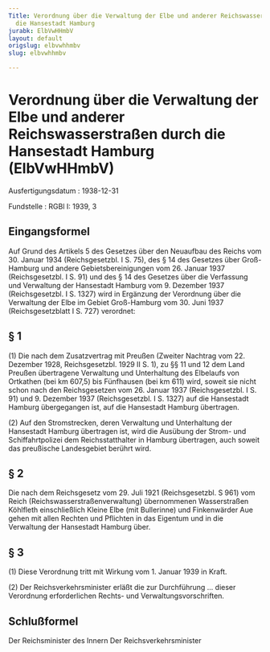 ```yaml
---
Title: Verordnung über die Verwaltung der Elbe und anderer Reichswasserstraßen durch
  die Hansestadt Hamburg
jurabk: ElbVwHHmbV
layout: default
origslug: elbvwhhmbv
slug: elbvwhhmbv

---
```


# Verordnung über die Verwaltung der Elbe und anderer Reichswasserstraßen durch die Hansestadt Hamburg (ElbVwHHmbV)

Ausfertigungsdatum
:   1938-12-31

Fundstelle
:   RGBl I: 1939, 3



## Eingangsformel

Auf Grund des Artikels 5 des Gesetzes über den Neuaufbau des Reichs
vom 30. Januar 1934 (Reichsgesetzbl. I S. 75), des § 14 des Gesetzes
über Groß-Hamburg und andere Gebietsbereinigungen vom 26. Januar 1937
(Reichsgesetzbl. I S. 91) und des § 14 des Gesetzes über die
Verfassung und Verwaltung der Hansestadt Hamburg vom 9. Dezember 1937
(Reichsgesetzbl. I S. 1327) wird in Ergänzung der Verordnung über die
Verwaltung der Elbe im Gebiet Groß-Hamburg vom 30. Juni 1937
(Reichsgesetzblatt I S. 727) verordnet:


## § 1

(1) Die nach dem Zusatzvertrag mit Preußen (Zweiter Nachtrag vom 22.
Dezember 1928, Reichsgesetzbl. 1929 II S. 1), zu §§ 11 und 12 dem Land
Preußen übertragene Verwaltung und Unterhaltung des Elbelaufs von
Ortkathen (bei km 607,5) bis Fünfhausen (bei km 611) wird, soweit sie
nicht schon nach den Reichsgesetzen vom 26. Januar 1937
(Reichsgesetzbl. I S. 91) und 9. Dezember 1937 (Reichsgesetzbl. I S.
1327) auf die Hansestadt Hamburg übergegangen ist, auf die Hansestadt
Hamburg übertragen.

(2) Auf den Stromstrecken, deren Verwaltung und Unterhaltung der
Hansestadt Hamburg übertragen ist, wird die Ausübung der Strom- und
Schiffahrtpolizei dem
Reichsstatthalter in Hamburg              übertragen, auch soweit das
preußische Landesgebiet              berührt wird.


## § 2

Die nach dem Reichsgesetz vom 29. Juli 1921 (Reichsgesetzbl. S 961)
vom
Reich (Reichswasserstraßenverwaltung)              übernommenen
Wasserstraßen Köhlfleth einschließlich Kleine Elbe (mit Bullerinne)
und Finkenwärder Aue gehen mit allen Rechten und Pflichten in das
Eigentum und in die Verwaltung der Hansestadt Hamburg über.


## § 3

(1) Diese Verordnung tritt mit Wirkung vom 1. Januar 1939 in Kraft.

(2) Der
Reichsverkehrsminister              erläßt die zur Durchführung ...
dieser Verordnung erforderlichen Rechts- und Verwaltungsvorschriften.


## Schlußformel

Der Reichsminister des Innern
Der Reichsverkehrsminister

